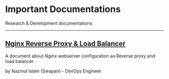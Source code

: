 # Important Documentations

Research & Development documentations

---

## [Nginx Reverse Proxy & Load Balancer](/docs/nginx/)

A document about Nginx webserver configuration as Reverse proxy and load balancer.

by Nazmul Islam (Swapan) - DevOps Engineer
